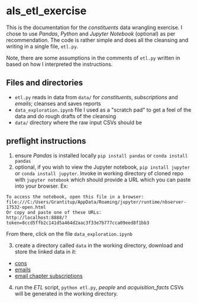 # als_etl_exercise

This is the documentation for the *constituents* data wrangling exercise. I chose to use *Pandas*, *Python* and *Jupyter Notebook* (optional) 
as per recommendation. The code is rather simple and does all the cleansing and writing in a single file, `etl.py`.

Note, there are some assumptions in the comments of `etl.py` written in based on how I interpreted the instructions.

## Files and directories
- `etl.py` reads in data from `data/` for *constituents*, *subscriptions* and *emails*; cleanses and saves reports
- `data_exploration.ipynb` file I used as a "scratch pad" to get a feel of the data and do rough drafts of the cleansing
- `data/` directory where the raw input CSVs should be

## preflight instructions
1) ensure *Pandas* is installed locally `pip install pandas` or `conda install pandas`
2) optional, if you wish to view the Jupyter notebook, `pip install jupyter` or `conda install jupyter`. Invoke in working directory of cloned repo with `jupyter notebook` which should provide a URL which you can paste into your browser. Ex:
```
To access the notebook, open this file in a browser:                           
file:///C:/Users/Grantitup/AppData/Roaming/jupyter/runtime/nbserver-17532-open.html 
Or copy and paste one of these URLs:                                           
http://localhost:8888/?token=8ccd5ffb2c141d5a464d2aac3f33e7b777cca09eed8f1bb3
```
From there, click on the file `data_exploration.ipynb`

3) create a directory called `data` in the working directory, download and store the linked data in it:
- [cons](https://als-hiring.s3.amazonaws.com/fake_data/2020-07-01_17%3A11%3A00/cons.csv)
- [emails](https://als-hiring.s3.amazonaws.com/fake_data/2020-07-01_17%3A11%3A00/cons_email.csv)
- [email chapter subscriptions](https://als-hiring.s3.amazonaws.com/fake_data/2020-07-01_17%3A11%3A00/cons_email_chapter_subscription.csv)

4) run the *ETL* script, `python etl.py`, *people* and *acquisition_facts* CSVs will be generated in the working directory.
